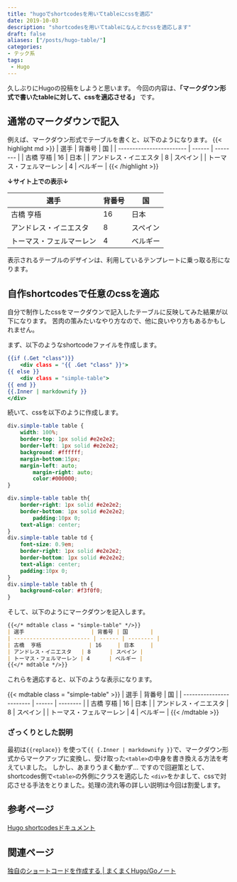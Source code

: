 ```yaml
---
title: "hugoでshortcodesを用いてtableにcssを適応"
date: 2019-10-03
description: "shortcodesを用いてtableになんとかcssを適応します"
draft: false
aliases: ["/posts/hugo-table/"]
categories:
- テック系
tags:
 - Hugo
---
```


久しぶりにHugoの投稿をしようと思います。
今回の内容は、**「マークダウン形式で書いたtableに対して、cssを適応させる」** です。

## 通常のマークダウンで記入

例えば、マークダウン形式でテーブルを書くと、以下のようになります。
{{< highlight md >}}
| 選手                     | 背番号 | 国       |
| ------------------------ | ------ | -------- |
| 古橋 亨梧                | 16     | 日本     |
| アンドレス・イニエスタ   | 8      | スペイン |
| トーマス・フェルマーレン | 4      | ベルギー |
{{< /highlight  >}}

__↓サイト上での表示↓__

| 選手                     | 背番号 | 国       |
| ------------------------ | ------ | -------- |
| 古橋 亨梧                | 16     | 日本     |
| アンドレス・イニエスタ   | 8      | スペイン |
| トーマス・フェルマーレン | 4      | ベルギー |

表示されるテーブルのデザインは、利用しているテンプレートに乗っ取る形になります。

## 自作shortcodesで任意のcssを適応

自分で制作したcssをマークダウンで記入したテーブルに反映してみた結果が以下になります。
苦肉の策みたいなやり方なので、他に良いやり方もあるかもしれません。

まず、以下のようなshortcodeファイルを作成します。

```mdtable.html
{{if (.Get "class")}}
    <div class = "{{ .Get "class" }}">
{{ else }}
    <div class = "simple-table">
{{ end }}
{{.Inner | markdownify }}
</div>
```

続いて、cssを以下のように作成します。

```css
div.simple-table table {
    width: 100%;
    border-top: 1px solid #e2e2e2;
    border-left: 1px solid #e2e2e2;
    background: #ffffff;
    margin-bottom:15px;
    margin-left: auto;
        margin-right: auto;
        color:#000000;
}

div.simple-table table th{
    border-right: 1px solid #e2e2e2;
    border-bottom: 1px solid #e2e2e2;
        padding:10px 0;
    text-align: center;
}
div.simple-table table td {
    font-size: 0.9em;
    border-right: 1px solid #e2e2e2;
    border-bottom: 1px solid #e2e2e2;
    text-align: center;
    padding:10px 0;
}
div.simple-table table th {
    background-color: #f3f0f0;
}
```

そして、以下のようにマークダウンを記入します。

```md
{{</* mdtable class = "simple-table" */>}}
| 選手                     | 背番号 | 国       |
| ------------------------ | ------ | -------- |
| 古橋  亨梧               | 16     | 日本     |
| アンドレス・イニエスタ   | 8      | スペイン |
| トーマス・フェルマーレン | 4      | ベルギー |
{{</* mdtable */>}}
```

これらを適応すると、以下のような表示になります。

{{< mdtable class = "simple-table" >}}
| 選手                     | 背番号 | 国       |
| ------------------------ | ------ | -------- |
| 古橋 亨梧                | 16     | 日本     |
| アンドレス・イニエスタ   | 8      | スペイン |
| トーマス・フェルマーレン | 4      | ベルギー |
{{< /mdtable >}}

### ざっくりとした説明

最初は`{{replace}}` を使って`{{ {.Inner | markdownify }}`で、マークダウン形式からマークアップに変換し、受け取った`<table>`の中身を書き換える方法を考えていました。
しかし、あまりうまく動かず...
ですので回避策として、shortcodes側で`<table>`の外側にクラスを適応した `<div>`をかまして、cssで対応させる手法をとりました。処理の流れ等の詳しい説明は今回は割愛します。

## 参考ページ

[Hugo shortcodesドキュメント](https://gohugo.io/content-management/shortcodes/)

## 関連ページ

[独自のショートコードを作成する | まくまくHugo/Goノート](https://maku77.github.io/hugo/shortcode/create-shortcode.html)
